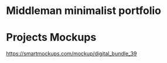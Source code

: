 # Middleman minimalist portfolio

# Projects Mockups
https://smartmockups.com/mockup/digital_bundle_39
